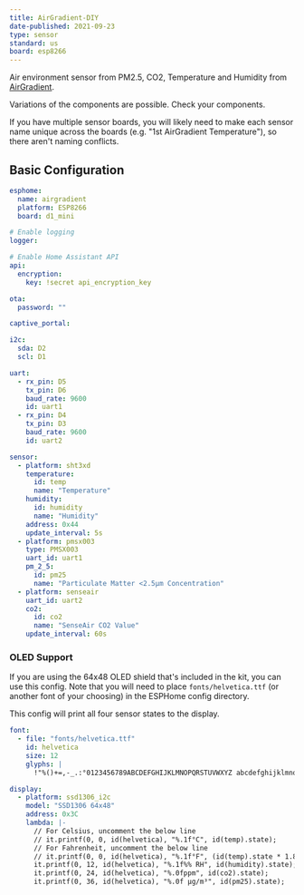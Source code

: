 ```yaml
---
title: AirGradient-DIY
date-published: 2021-09-23
type: sensor
standard: us
board: esp8266
---
```


Air environment sensor from PM2.5, CO2, Temperature and Humidity from [AirGradient](https://www.airgradient.com/diy/).

Variations of the components are possible. Check your components.

If you have multiple sensor boards, you will likely need to make each sensor name unique across the boards
(e.g. "1st AirGradient Temperature"), so there aren't naming conflicts.

## Basic Configuration

```yaml
esphome:
  name: airgradient
  platform: ESP8266
  board: d1_mini

# Enable logging
logger:

# Enable Home Assistant API
api:
  encryption:
    key: !secret api_encryption_key

ota:
  password: ""

captive_portal:

i2c:
  sda: D2
  scl: D1

uart:
  - rx_pin: D5
    tx_pin: D6
    baud_rate: 9600
    id: uart1
  - rx_pin: D4
    tx_pin: D3
    baud_rate: 9600
    id: uart2

sensor:
  - platform: sht3xd
    temperature:
      id: temp
      name: "Temperature"
    humidity:
      id: humidity
      name: "Humidity"
    address: 0x44
    update_interval: 5s
  - platform: pmsx003
    type: PMSX003
    uart_id: uart1
    pm_2_5:
      id: pm25
      name: "Particulate Matter <2.5µm Concentration"
  - platform: senseair
    uart_id: uart2
    co2:
      id: co2
      name: "SenseAir CO2 Value"
    update_interval: 60s
```

### OLED Support

If you are using the 64x48 OLED shield that's included in the kit, you can use this config. Note that you will need to place `fonts/helvetica.ttf` (or another font of your choosing) in the ESPHome config directory.

This config will print all four sensor states to the display.

```yaml
font:
  - file: "fonts/helvetica.ttf"
    id: helvetica
    size: 12
    glyphs: |
      !"%()+=,-_.:°0123456789ABCDEFGHIJKLMNOPQRSTUVWXYZ abcdefghijklmnopqrstuvwxyzµ³/

display:
  - platform: ssd1306_i2c
    model: "SSD1306 64x48"
    address: 0x3C
    lambda: |-
      // For Celsius, uncomment the below line
      // it.printf(0, 0, id(helvetica), "%.1f°C", id(temp).state);
      // For Fahrenheit, uncomment the below line
      // it.printf(0, 0, id(helvetica), "%.1f°F", (id(temp).state * 1.8) + 32);
      it.printf(0, 12, id(helvetica), "%.1f%% RH", id(humidity).state);
      it.printf(0, 24, id(helvetica), "%.0fppm", id(co2).state);
      it.printf(0, 36, id(helvetica), "%.0f µg/m³", id(pm25).state);
```
